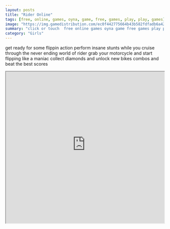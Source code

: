 ```yaml
---
layout: posts
title: "Rider Online"
tags: [free, online, games, oyna, game, free, games, play, play, games]
image: "https://img.gamedistribution.com/ec0f442775664b43b582fdfadb6a424f.jpg"
summary: "click or touch  free online games oyna game free games play play games"
category: "Girls"
---
```


get ready for some flippin action perform insane stunts while you cruise through the never ending world of rider grab your motorcycle and start flipping like a maniac collect diamonds and unlock new bikes combos and beat the best scores

<iframe width="100%" height="480px;" src="https://html5.gamedistribution.com/ec0f442775664b43b582fdfadb6a424f/"></iframe>